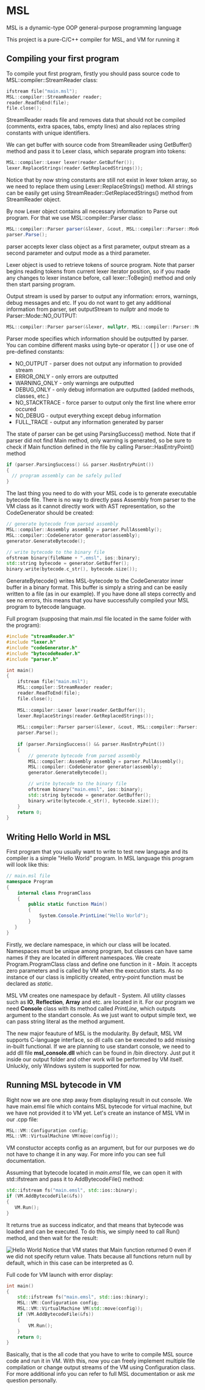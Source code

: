 # MSL
MSL is a dynamic-type OOP general-purpose programming language

This project is a pure-C/C++ compiler for MSL, and VM for running it

## Compiling your first program
To compile yout first program, firstly you should pass source code to MSL::compiler::StreamReader class:
```cpp
ifstream file("main.msl");
MSL::compiler::StreamReader reader;
reader.ReadToEnd(file);
file.close();
```
StreamReader reads file and removes data that should not be compiled (comments, extra spaces, tabs, empty lines) and also replaces string constants with unique identifiers. 

We can get buffer with source code from StreamReader using GetBuffer() method and pass it to Lexer class, which separate program into tokens:
```cpp
MSL::compiler::Lexer lexer(reader.GetBuffer());
lexer.ReplaceStrings(reader.GetReplacedStrings());
```
Notice that by now string constants are still not exist in lexer token array, so we need to replace them using Lexer::ReplaceStrings() method. All strings can be easily get using StreamReader::GetReplacedStrings() method from StreamReader object.

By now Lexer object contains all necessary information to Parse out program. For that we use MSL::compiler::Parser class:
```cs
MSL::compiler::Parser parser(&lexer, &cout, MSL::compiler::Parser::Mode::FULL_TRACE);
parser.Parse();
```
parser accepts lexer class object as a first parameter, output stream as a second parameter and output mode as a third parameter.

Lexer object is used to retrieve tokens of source program. Note that parser begins reading tokens from current lexer iterator position, so if you made any changes to lexer instance before, call lexer::ToBegin() method and only then start parsing program.

Output stream is used by parser to output any information: errors, warnings, debug messages and etc. If you do not want to get any additional information from parser, set outputStream to nullptr and mode to Parser::Mode::NO_OUTPUT:
```cpp
MSL::compiler::Parser parser(&lexer, nullptr, MSL::compiler::Parser::Mode::NO_OUTPUT);
```
Parser mode specifies which information should be outputted by parser. You can combine different masks using byte-or operator ( | ) or use one of pre-defined constants:

- NO_OUTPUT - parser does not output any information to provided stream
- ERROR_ONLY - only errors are outputted
- WARNING_ONLY - only warnings are outputted
- DEBUG_ONLY - only debug information are outputted (added methods, classes, etc.)
- NO_STACKTRACE - force parser to output only the first line where error occured
- NO_DEBUG - output everything except debug information
- FULL_TRACE - output any information generated by parser

The state of parser can be get using ParsingSuccess() method. Note that if parser did not find Main method, only warning is generated, so be sure to check if Main function defined in the file by calling Parser::HasEntryPoint() method
```cpp
if (parser.ParsingSuccess() && parser.HasEntryPoint())
{
  // program assembly can be safely pulled
}
```
The last thing you need to do with your MSL code is to generate executable bytecode file. There is no way to directly pass Assembly from parser to the VM class as it cannot directly work with AST representation, so the CodeGenerator should be created:
```cpp
// generate bytecode from parsed assembly
MSL::compiler::Assembly assembly = parser.PullAssembly();
MSL::compiler::CodeGenerator generator(assembly);
generator.GenerateBytecode();

// write bytecode to the binary file
ofstream binary(fileName + ".emsl", ios::binary);
std::string bytecode = generator.GetBuffer();
binary.write(bytecode.c_str(), bytecode.size());
```
GenerateBytecode() writes MSL-bytecode to the CodeGenerator inner buffer in a binary format. This buffer is simply a string and can be easily written to a file (as in our example). If you have done all steps correctly and see no errors, this means that you have successfully compiled your MSL program to bytecode language.

Full program (supposing that main.msl file located in the same folder with the program):
```cpp
#include "streamReader.h"
#include "lexer.h"
#include "codeGenerator.h"
#include "bytecodeReader.h"
#include "parser.h"

int main()
{
    ifstream file("main.msl");
    MSL::compiler::StreamReader reader;
    reader.ReadToEnd(file);
    file.close();
    
    MSL::compiler::Lexer lexer(reader.GetBuffer());
    lexer.ReplaceStrings(reader.GetReplacedStrings());
    
    MSL::compiler::Parser parser(&lexer, &cout, MSL::compiler::Parser::Mode::FULL_TRACE);
    parser.Parse();
    
    if (parser.ParsingSuccess() && parser.HasEntryPoint())
    {
        // generate bytecode from parsed assembly
        MSL::compiler::Assembly assembly = parser.PullAssembly();
        MSL::compiler::CodeGenerator generator(assembly);
        generator.GenerateBytecode();

        // write bytecode to the binary file
        ofstream binary("main.emsl", ios::binary);
        std::string bytecode = generator.GetBuffer();
        binary.write(bytecode.c_str(), bytecode.size());
    }
    return 0;
}
```

## Writing Hello World in MSL
First program that you usually want to write to test new language and its compiler is a simple "Hello World" program. In MSL language this program will look like this:
```cs
// main.msl file
namespace Program
{	
    internal class ProgramClass
    {			
        public static function Main()
        {
            System.Console.PrintLine("Hello World");
        }
   }
}
```
Firstly, we declare namespace, in which our class will be located. Namespaces must be unique among program, but classes can have same names if they are located in different namespaces. We create Program.ProgramClass class and define one function in it - *Main*. It accepts zero parameters and is called by VM when the execution starts. As no instance of our class is implicitly created, entry-point function must be declared as *static*.

MSL VM creates one namespace by default - System. All utility classes such as **IO**, **Reflection**, **Array** and etc. are located in it. For our program we need **Console** class with its method called *PrintLine*, which outputs argument to the standart console. As we just want to output simple text, we can pass string literal as the method argument.

The new major feauture of MSL is the modularity. By default, MSL VM supports C-language interface, so dll calls can be executed to add missing in-built functional. If we are planning to use standart console, we need to add dll file **msl_console.dll** which can be found in /bin directory. Just put it inside our output folder and other work will be performed by VM itself. Unluckly, only Windows system is supported for now.

## Running MSL bytecode in VM
Right now we are one step away from displaying result in out console. We have main.emsl file which contains MSL bytecode for virtual machine, but we have not provided it to VM yet. Let's create an instance of MSL VM in our .cpp file:
```cpp
MSL::VM::Configuration config;
MSL::VM::VirtualMachine VM(move(config));
```
VM constuctor accepts config as an argument, but for our purposes we do not have to change it in any way. For more info you can see full documentation. 

Assuming that bytecode located in *main.emsl* file, we can open it with std::ifstream and pass it to AddBytecodeFile() method:
```cpp
std::ifstream fs("main.emsl", std::ios::binary);
if (VM.AddBytecodeFile(&fs))
{
   VM.Run();
}
```
It returns true as success indicator, and that means that bytecode was loaded and can be executed. To do this, we simply need to call Run() method, and then wait for the result:

![Hello World](https://user-images.githubusercontent.com/40578274/67675950-81840d80-f991-11e9-8fa9-144b89b163df.png)
Notice that VM states that Main function returned 0 even if we did not specify return value. Thats because all functions return null by default, which in this case can be interpreted as 0. 

Full code for VM launch with error display:
```cpp
int main()
{
    std::ifstream fs("main.emsl", std::ios::binary);
    MSL::VM::Configuration config;
    MSL::VM::VirtualMachine VM(std::move(config));
    if (VM.AddBytecodeFile(&fs))
    {
        VM.Run();
    }
    return 0;
}
```
Basically, that is the all code that you have to write to compile MSL source code and run it in VM. With this, now you can freely implement multiple file compilation or change output streams of the VM using Configuration class. For more additional info you can refer to full MSL documentation or ask *me* question personally.
